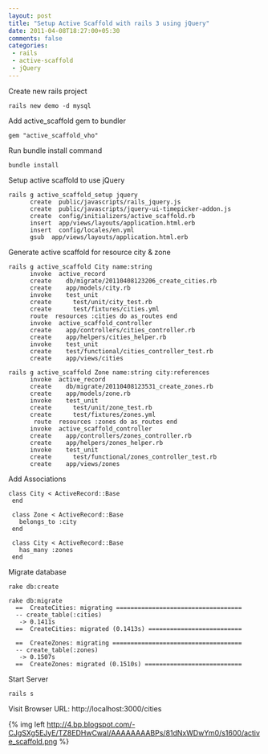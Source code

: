 ```yaml
---
layout: post
title: "Setup Active Scaffold with rails 3 using jQuery"
date: 2011-04-08T18:27:00+05:30
comments: false
categories:
 - rails
 - active-scaffold
 - jQuery
---
```


Create new rails project
```
rails new demo -d mysql
```

Add active_scaffold gem to bundler
```
gem "active_scaffold_vho"
```

Run bundle install command 
```
bundle install
```

Setup active scaffold to use jQuery 
```
rails g active_scaffold_setup jquery
      create  public/javascripts/rails_jquery.js
      create  public/javascripts/jquery-ui-timepicker-addon.js
      create  config/initializers/active_scaffold.rb
      insert  app/views/layouts/application.html.erb
      insert  config/locales/en.yml
      gsub  app/views/layouts/application.html.erb
```

Generate active scaffold for resource city & zone
```
rails g active_scaffold City name:string
      invoke  active_record
      create    db/migrate/20110408123206_create_cities.rb
      create    app/models/city.rb
      invoke    test_unit
      create      test/unit/city_test.rb
      create      test/fixtures/cities.yml
      route  resources :cities do as_routes end
      invoke  active_scaffold_controller
      create    app/controllers/cities_controller.rb
      create    app/helpers/cities_helper.rb
      invoke    test_unit
      create    test/functional/cities_controller_test.rb
      create    app/views/cities
```
```
rails g active_scaffold Zone name:string city:references      
      invoke  active_record
      create    db/migrate/20110408123531_create_zones.rb
      create    app/models/zone.rb
      invoke    test_unit
      create      test/unit/zone_test.rb
      create      test/fixtures/zones.yml
       route  resources :zones do as_routes end
      invoke  active_scaffold_controller
      create    app/controllers/zones_controller.rb
      create    app/helpers/zones_helper.rb
      invoke    test_unit
      create      test/functional/zones_controller_test.rb
      create    app/views/zones
```

Add Associations
```
class City < ActiveRecord::Base
 end

 class Zone < ActiveRecord::Base
   belongs_to :city
 end

 class City < ActiveRecord::Base
   has_many :zones
 end
```

Migrate database 
```
rake db:create

rake db:migrate
  ==  CreateCities: migrating ===================================
  -- create_table(:cities)
   -> 0.1411s
  ==  CreateCities: migrated (0.1413s) ==========================

  ==  CreateZones: migrating ====================================
  -- create_table(:zones)
   -> 0.1507s
  ==  CreateZones: migrated (0.1510s) ===========================
```

Start Server 
```
rails s
```

Visit Browser URL: http://localhost:3000/cities

{% img left http://4.bp.blogspot.com/-CJgSXg5EJyE/TZ8EDHwCwaI/AAAAAAAABPs/81dNxWDwYm0/s1600/active_scaffold.png %}
